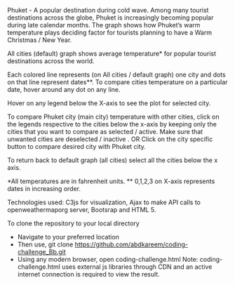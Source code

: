 Phuket - A popular destination during cold wave.
Among many tourist destinations across the globe, Phuket is increasingly becoming popular during late calendar months. The graph shows how Phuket’s warm temperature plays deciding factor for tourists planning to have a Warm Christmas / New Year.

All cities (default) graph shows average temperature* for popular tourist destinations across the world.

Each colored line represents (on All cities / default graph) one city and dots on that line represent dates**. To compare cities temperature on a particular date, hover around any dot on any line. 

Hover on any legend below the X-axis to see the plot for selected city.

To compare Phuket city (main city) temperature with other cities, click on the legends respective to the cities below the x-axis by keeping only the cities that you want to compare as selected / active. Make sure that unwanted cities are deselected / inactive .
OR
Click on the city specific button to compare desired city with Phuket city.


To return back to default graph (all cities) select all the cities below the x axis.


*All temperatures are in fahrenheit units.
** 0,1,2,3 on X-axis represents dates in increasing order.

Technologies used:
C3js for visualization,
Ajax to make API calls to openweathermaporg server,
Bootsrap and HTML 5.

To clone the repository to your local directory
- Navigate to your preferred location
- Then use, git clone https://github.com/abdkareem/coding-challenge_Bb.git
- Using any modern browser, open coding-challenge.html
Note: coding-challenge.html uses external js libraries through CDN and an active internet connection is required to view the result.
